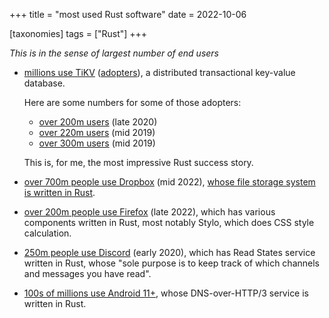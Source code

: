 +++
title = "most used Rust software"
date = 2022-10-06

[taxonomies]
tags = ["Rust"]
+++

*This is in the sense of largest number of end users*

- [millions use TiKV](https://www.cncf.io/blog/2019/05/21/toc-votes-to-move-tikv-into-cncf-incubator)
  ([adopters](https://tikv.org/adopters)), a distributed transactional key-value database.

  Here are some numbers for some of those adopters:
   - [over 200m users] (late 2020)
   - [over 220m users] (mid 2019)
   - [over 300m users] (mid 2019)

  This is, for me, the most impressive Rust success story.

- [over 700m people use Dropbox][dropbox] (mid  2022),
  [whose file storage system is written in Rust][rust@dropbox].

- [over 200m people use Firefox](https://data.firefox.com/dashboard/user-activity)
  (late 2022), which has various components written in Rust,
  most notably Stylo, which does CSS style calculation.

- [250m people use Discord](https://discord.com/blog/why-discord-is-switching-from-go-to-rust)
  (early 2020), which has Read States service written in Rust,
  whose "sole purpose is to keep track of which channels and messages you have read".

- [100s of millions use Android 11+],
  whose DNS-over-HTTP/3 service is written in Rust.

[dropbox]: https://dropbox.gcs-web.com/news-releases/news-release-details/dropbox-announces-second-quarter-fiscal-2022-results
[rust@dropbox]: https://www.wired.com/2016/03/epic-story-dropboxs-exodus-amazon-cloud-empire
[over 200m users]: https://en.pingcap.com/case-study/how-chinas-insurance-giant-improved-agile-application-performance-with-a-newsql-database
[over 220m users]: https://en.pingcap.com/case-study/lesson-learned-from-queries-over-1-3-trillion-rows-of-data-within-milliseconds-of-response-time-at-zhihu
[over 300m users]: https://en.pingcap.com/case-study/how-we-use-a-scale-out-htap-database-for-real-time-analytics-and-complex-queries
[100s of millions use Android 11+]: https://twitter.com/larsberg_/status/1549722736196521987
